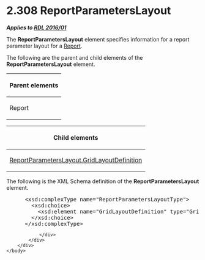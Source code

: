 <html dir="LTR" xmlns:mshelp="http://msdn.microsoft.com/mshelp" xmlns:ddue="http://ddue.schemas.microsoft.com/authoring/2003/5" xmlns:xlink="http://www.w3.org/1999/xlink" xmlns:tool="http://www.microsoft.com/tooltip">
    <head>
        <meta http-equiv="Content-Type" content="text/html; CHARSET=utf-8"></meta>
        <meta name="save" content="history"></meta>
        <title>2.308 ReportParametersLayout</title>
        <xml>
            <mshelp:toctitle title="2.308 ReportParametersLayout"></mshelp:toctitle>
            <mshelp:rltitle title="[MS-RDL]: ReportParametersLayout"></mshelp:rltitle>
            <mshelp:keyword index="A" term="a55064c8-1395-42a3-8063-ec5dd8187864"></mshelp:keyword>
            <mshelp:attr name="DCSext.ContentType" value="open specification"></mshelp:attr>
            <mshelp:attr name="AssetID" value="a55064c8-1395-42a3-8063-ec5dd8187864"></mshelp:attr>
            <mshelp:attr name="TopicType" value="kbRef"></mshelp:attr>
            <mshelp:attr name="DCSext.Title" value="[MS-RDL]: ReportParametersLayout" />
        </xml>
    </head>
    <body>
        <div id="header">
            <h1 class="heading">2.308 ReportParametersLayout</h1>
        </div>
        <div id="mainSection">
            <div id="mainBody">
                <div id="allHistory" class="saveHistory"></div>
                <div id="sectionSection0" class="section" name="collapseableSection">
                    

<p><b><i>Applies to </i></b><a href="52ce3983-2bfc-4e72-9359-42aaf5fe4509.html"><b><i>RDL 2016/01</i></b></a></p>

<p>The <b>ReportParametersLayout</b> element specifies
information for a report parameter layout for a <a href="6bbaafec-020b-406c-b4e7-5e4318b616cb.html">Report</a>.</p>

<p>The following are the parent and child elements of the <b>ReportParametersLayout</b>
element.</p>

<table>
 <thead>
  <tr>
   <th>
   <p>Parent elements</p>
   </th>
  </tr>
 </thead>
 <tr>
  <td>
  <p>Report</p>
  </td>
 </tr>
</table>

<p> </p>

<table>
 <thead>
  <tr>
   <th>
   <p>Child elements</p>
   </th>
  </tr>
 </thead>
 <tr>
  <td>
  <p><a href="120b7888-b0d2-4b9b-8374-33d26abfa6d7.html">ReportParametersLayout.GridLayoutDefinition</a></p>
  </td>
 </tr>
</table>

<p>The following is the XML Schema definition of the <b>ReportParametersLayout</b>
element.</p>

<dl>
<dd>
<div><pre> &lt;xsd:complexType name=&quot;ReportParametersLayoutType&quot;&gt;
   &lt;xsd:choice&gt;
     &lt;xsd:element name=&quot;GridLayoutDefinition&quot; type=&quot;GridLayoutDefinitionType&quot; minOccurs=&quot;1&quot; /&gt;
   &lt;/xsd:choice&gt;
 &lt;/xsd:complexType&gt;
</pre></div>
</dd></dl>


                </div>
            </div>
        </div>
    </body>
</html>